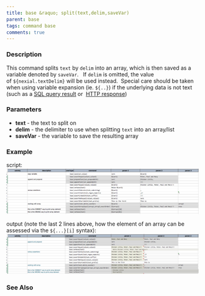 ```yaml
---
title: base &raquo; split(text,delim,saveVar)
parent: base
tags: command base
comments: true
---
```



### Description
This command splits `text` by `delim` into an array, which is then saved as a variable denoted by `saveVar`.  
If `delim` is omitted, the value of `${nexial.textDelim}` will be used instead.  Special care should be taken when 
using variable expansion (ie. `${..}`) if the underlying data is not text (such as a [SQL query result](../rdbms) or 
[HTTP response](../ws))


### Parameters
- **text** \- the text to split on
- **delim** \- the delimiter to use when splitting `text` into an array/list
- **saveVar** \- the variable to save the resulting array


### Example
script:<br/>
![script](image/split_01.png)

output (note the last 2 lines above, how the element of an array can be assessed via the `${...}[i]` syntax):
![output](image/split_02.png)


### See Also
